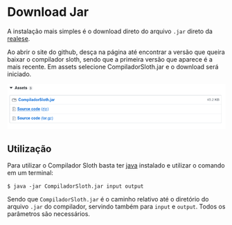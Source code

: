 # Download Jar

A instalação mais simples é o download direto do arquivo `.jar` direto da [realese](https://github.com/wykke/CompiladorSloth/releases).

Ao abrir o site do github, desça na página até encontrar a versão que queira baixar o compilador sloth, sendo que a primeira versão que aparece é a mais recente. Em assets selecione CompiladorSloth.jar e o download será iniciado.

![download-image](../Src/download-assets.png)

## Utilização
Para utilizar o Compilador Sloth basta ter [java](https://www.java.com/pt_BR/download/) instalado e utilizar o comando em um terminal:

```
$ java -jar CompiladorSloth.jar input output
```

Sendo que `CompiladorSloth.jar` é o caminho relativo até o diretório do arquivo `.jar` do compilador, servindo também para `input` e `output`. Todos os parâmetros são necessários.